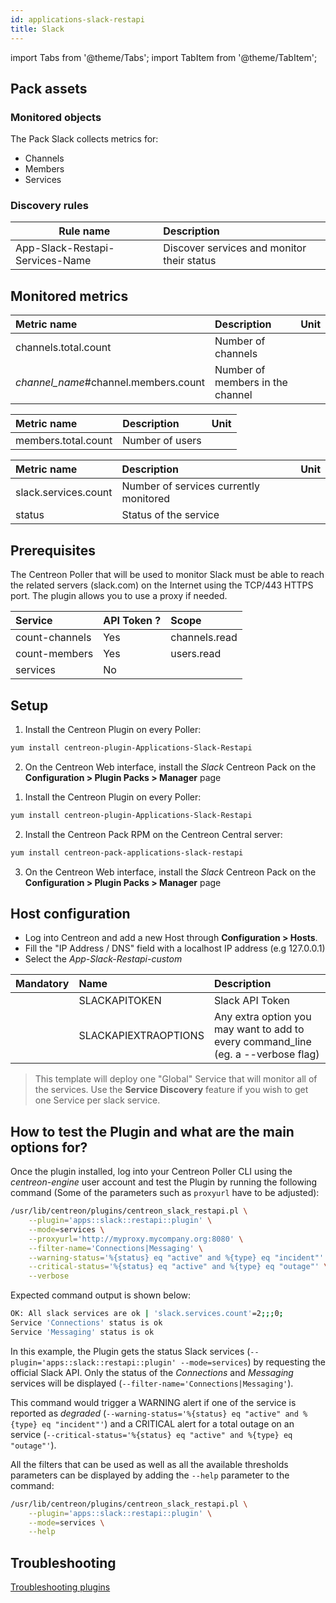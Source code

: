 ```yaml
---
id: applications-slack-restapi
title: Slack
---
```

import Tabs from '@theme/Tabs';
import TabItem from '@theme/TabItem';


## Pack assets

### Monitored objects

The Pack Slack collects metrics for:
* Channels
* Members
* Services

### Discovery rules

<Tabs groupId="sync">
<TabItem value="Services" label="Services">

| Rule name                        | Description                                |
| -------------------------------- | :----------------------------------------- |
| App-Slack-Restapi-Services-Name  | Discover services and monitor their status |

</TabItem>
</Tabs>

## Monitored metrics 

<Tabs groupId="sync">
<TabItem value="Count-channels" label="Count-channels">

| Metric name                            | Description                      | Unit |
| :------------------------------------- | :------------------------------- | :--- |
| channels.total.count                   | Number of channels               |      |
| *channel\_name*\#channel.members.count | Number of members in the channel |      |

</TabItem>
<TabItem value="Count-members" label="Count-members">

| Metric name         | Description     | Unit |
| :-------------------| :-------------- | :--- |
| members.total.count | Number of users |      |

</TabItem>
<TabItem value="Services" label="Services">

| Metric name          | Description                            | Unit |
| :------------------- | :------------------------------------- | :--- |
| slack.services.count | Number of services currently monitored |      |
| status               | Status of the service                  |      |

</TabItem>
</Tabs>

## Prerequisites

The Centreon Poller that will be used to monitor Slack must be able to reach the related servers (slack.com) on the Internet
using the TCP/443 HTTPS port. The plugin allows you to use a proxy if needed.

| Service        | API Token ?    | Scope         |
| :------------- | :------------- | :------------ |
| count-channels | Yes            | channels.read |
| count-members  | Yes            | users.read    |
| services       | No             |               |

## Setup 

<Tabs groupId="sync">
<TabItem value="Online IMP Licence & IT-100 Editions" label="Online IMP Licence & IT-100 Editions">

1. Install the Centreon Plugin on every Poller:

```bash
yum install centreon-plugin-Applications-Slack-Restapi
```

2. On the Centreon Web interface, install the *Slack* Centreon Pack on the **Configuration > Plugin Packs > Manager** page

</TabItem>
<TabItem value="Offline IMP License" label="Offline IMP License">

1. Install the Centreon Plugin on every Poller:

```bash
yum install centreon-plugin-Applications-Slack-Restapi
```

2. Install the Centreon Pack RPM on the Centreon Central server:

```bash
yum install centreon-pack-applications-slack-restapi
```

3. On the Centreon Web interface, install the *Slack* Centreon Pack on the **Configuration > Plugin Packs > Manager** page

</TabItem>
</Tabs>

## Host configuration

* Log into Centreon and add a new Host through **Configuration > Hosts**. 
* Fill the "IP Address / DNS" field with a localhost IP address (e.g 127.0.0.1)
* Select the *App-Slack-Restapi-custom*

| Mandatory | Name                 | Description                                                                        |
| :-------- | :------------------- | :--------------------------------------------------------------------------------- |
|           | SLACKAPITOKEN        | Slack API Token                                                                    |
|           | SLACKAPIEXTRAOPTIONS | Any extra option you may want to add to every command\_line (eg. a --verbose flag) |

> This template will deploy one "Global" Service that will monitor all of the services.
> Use the **Service Discovery** feature if you wish to get one Service per slack service.

## How to test the Plugin and what are the main options for?

Once the plugin installed, log into your Centreon Poller CLI using the *centreon-engine* user account and test the Plugin 
by running the following command (Some of the parameters such as ```proxyurl``` have to be adjusted):

```bash
/usr/lib/centreon/plugins/centreon_slack_restapi.pl \
    --plugin='apps::slack::restapi::plugin' \
    --mode=services \
    --proxyurl='http://myproxy.mycompany.org:8080' \
    --filter-name='Connections|Messaging' \
    --warning-status='%{status} eq "active" and %{type} eq "incident"' \
    --critical-status='%{status} eq "active" and %{type} eq "outage"' \
    --verbose
```

Expected command output is shown below: 

```bash
OK: All slack services are ok | 'slack.services.count'=2;;;0;
Service 'Connections' status is ok
Service 'Messaging' status is ok
```

In this example, the Plugin gets the status Slack services (```--plugin='apps::slack::restapi::plugin' --mode=services```)
by requesting the official Slack API. Only the status of the *Connections* and *Messaging* services will be displayed (```--filter-name='Connections|Messaging'```).

This command would trigger a WARNING alert if one of the service is reported as *degraded* (```--warning-status='%{status} eq "active" and %{type} eq "incident"'```)
and a CRITICAL alert for a total outage on an service (```--critical-status='%{status} eq "active" and %{type} eq "outage"'```).

All the filters that can be used as well as all the available thresholds parameters can be displayed by adding the  ```--help``` 
parameter to the command:

```bash
/usr/lib/centreon/plugins/centreon_slack_restapi.pl \
    --plugin='apps::slack::restapi::plugin' \
    --mode=services \
    --help
```

## Troubleshooting

[Troubleshooting plugins](../tutorials/troubleshooting-plugins)
